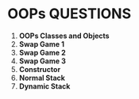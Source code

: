 # **OOPs QUESTIONS**

1. **OOPs Classes and Objects**
2. **Swap Game 1**
3. **Swap Game 2**
4. **Swap Game 3**
5. **Constructor**
6. **Normal Stack**
7. **Dynamic Stack**
